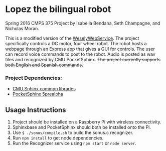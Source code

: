 # Lopez the bilingual robot

Spring 2016 CMPS 375 Project by Isabella Bendana, Seth Champagne, and Nicholas Moran.

This is a modified version of the [WeselyWebService](https://github.com/atreayou/WeslyWebService). The project specifically controls a DC motor, four wheel robot. The robot hosts a webpage through an Express app that gives a GUI for controls. The user can record voice commands to post to the robot. Audio is posted as wav files and recognized by CMU PocketSphinx. ~~The project currently supports both English and Spanish commands.~~

### Project Dependencies:
- [CMU Sphinx common libraries](https://github.com/cmusphinx/sphinxbase)
- [PocketSphinx 5prealpha](https://github.com/cmusphinx/pocketsphinx)

## Usage Instructions
1. Project should be installed on a Raspberry Pi with wireless connectivity.
2. Sphinxbase and PocketSphinx should both be installed onto the Pi.
3. Use `$ ./sonus/compile.sh` to build the sonus.c recognizer.
4. Run `npm install` to get node dependencies.
5. Run the Recognizer service using `npm start` or `node server`.
